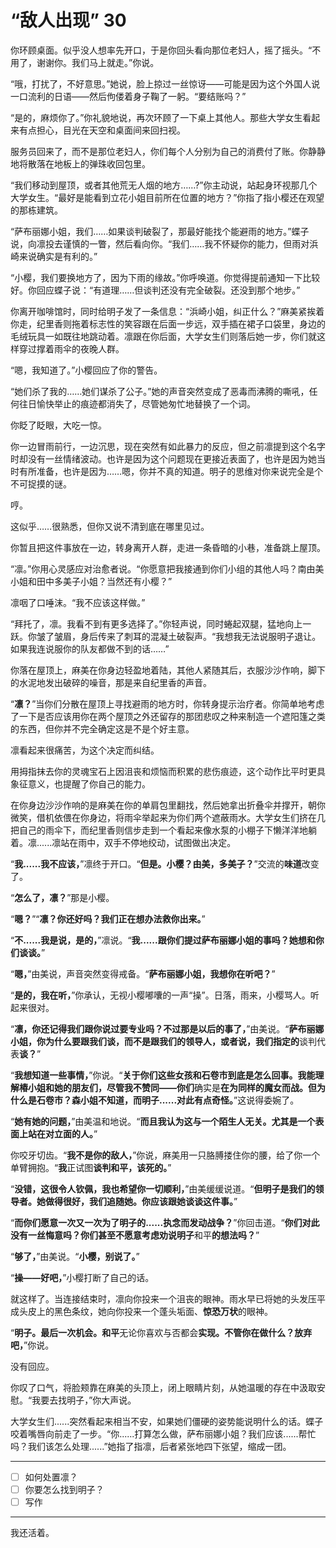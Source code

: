 # “敌人出现” 30

你环顾桌面。似乎没人想率先开口，于是你回头看向那位老妇人，摇了摇头。“不用了，谢谢你。我们马上就走。”你说。

“哦，打扰了，不好意思。”她说，脸上掠过一丝惊讶——可能是因为这个外国人说一口流利的日语——然后佝偻着身子鞠了一躬。“要结账吗？”

“是的，麻烦你了。”你礼貌地说，再次环顾了一下桌上其他人。那些大学女生看起来有点担心，目光在天空和桌面间来回扫视。

服务员回来了，而不是那位老妇人，你们每个人分别为自己的消费付了账。你静静地将散落在地板上的弹珠收回包里。

“我们移动到屋顶，或者其他荒无人烟的地方……?”你主动说，站起身环视那几个大学女生。“最好是能看到立花小姐目前所在位置的地方？”你指了指小樱还在观望的那栋建筑。

“萨布丽娜小姐，我们……如果谈判破裂了，那最好能找个能避雨的地方。”蝶子说，向凛投去谨慎的一瞥，然后看向你。“我们……我不怀疑你的能力，但雨对浜崎来说确实是有利的。”

“小樱，我们要换地方了，因为下雨的缘故。”你呼唤道。你觉得提前通知一下比较好。你回应蝶子说：“有道理……但谈判还没有完全破裂。还没到那个地步。”

你离开咖啡馆时，同时给明子发了一条信息：“浜崎小姐，纠正什么？”麻美紧挨着你走，纪里香则拖着标志性的笑容跟在后面一步远，双手插在裙子口袋里，身边的毛绒玩具一如既往地跳动着。凛跟在你后面，大学女生们则落后她一步，你们就这样穿过撑着雨伞的夜晚人群。

“嗯，我知道了。”小樱回应了你的警告。

“她们杀了我的……她们谋杀了公子。”她的声音突然变成了恶毒而沸腾的嘶吼，任何往日愉快举止的痕迹都消失了，尽管她匆忙地替换了一个词。

你眨了眨眼，大吃一惊。

你一边冒雨前行，一边沉思，现在突然有如此暴力的反应，但之前凛提到这个名字时却没有一丝情绪波动。也许是因为这个问题现在更接近表面了，也许是因为她当时有所准备，也许是因为……嗯，你并不真的知道。明子的思维对你来说完全是个不可捉摸的谜。 

哼。

这似乎……很熟悉，但你又说不清到底在哪里见过。

你暂且把这件事放在一边，转身离开人群，走进一条昏暗的小巷，准备跳上屋顶。

“凛。”你用心灵感应对治愈者说。“你愿意把我接通到你们小组的其他人吗？南由美小姐和田中多美子小姐？当然还有小樱？”

凛咽了口唾沫。“我不应该这样做。”

“拜托了，凛。我看不到有更多选择了。”你轻声说，同时蜷起双腿，猛地向上一跃。你皱了皱眉，身后传来了刺耳的混凝土破裂声。“我想我无法说服明子退让。如果我连说服你的队友都做不到的话……”

你落在屋顶上，麻美在你身边轻盈地着陆，其他人紧随其后，衣服沙沙作响，脚下的水泥地发出破碎的噪音，那是来自纪里香的声音。

“**凛？**”当你们分散在屋顶上寻找避雨的地方时，你转身提示治疗者。你简单地考虑了一下是否应该用你在两个屋顶之外还留存的那团悲叹之种来制造一个遮阳篷之类的东西，但你并不完全确定这是不是个好主意。

凛看起来很痛苦，为这个决定而纠结。

用拇指抹去你的灵魂宝石上因沮丧和烦恼而积累的悲伤痕迹，这个动作比平时更具象征意义，也提醒了你自己的能力。

在你身边沙沙作响的是麻美在你的单肩包里翻找，然后她拿出折叠伞并撑开，朝你微笑，借机依偎在你身边，将雨伞举起来为你们两个遮蔽雨水。大学女生们挤在几把自己的雨伞下，而纪里香则信步走到一个看起来像水泵的小棚子下懒洋洋地躺着。凛......凛站在雨中，双手不停地绞动，试图做出决定。

“**我......我不应该，**”凛终于开口。“**但是。小樱？由美，多美子？**”交流的**味道**改变了。

“**怎么了，凛？**”那是小樱。

“**嗯？**”“**凛？你还好吗？我们正在想办法救你出来。**”

“**不......我是说，是的，**”凛说。“**我......跟你们提过萨布丽娜小姐的事吗？她想和你们谈谈。**”

“**嗯，**”由美说，声音突然变得戒备。“**萨布丽娜小姐，我想你在听吧？**” 

“**是的，我在听，**”你承认，无视小樱嘟囔的一声“操”。日落，雨来，小樱骂人。听起来很对。

“**凛，你还记得我们跟你说过要专业吗？不过那是以后的事了，**”由美说。“**萨布丽娜小姐，你为什么要跟我们谈，而不是跟我们的领导人，或者说，我们指定的**谈判代表**谈？**”

“**我想知道一些事情，**”你说。“**关于你们这些女孩和石卷市到底是怎么回事。我能理解椿小姐和她的朋友们，尽管我不赞同——你们**确实是**在为同样的魔女而战。但为什么是石卷市？森小姐不知道，而明子......对此有点奇怪。**”这说得委婉了。

“**她有她的问题，**”由美温和地说。“**而且我认为这与一个陌生人无关。尤其是一个表面上站在对立面的人。**”

你咬牙切齿。“**我不是你的敌人，**”你说，麻美用一只胳膊搂住你的腰，给了你一个单臂拥抱。“**我**正试图**谈判和平，该死的。**”

“**没错，这很令人钦佩，**我**也希望你一切顺利，**”由美缓缓说道。“**但明子是我们的领导者。她做得很好，我们追随她。你应该跟她谈谈这件事。**”

“**而你们愿意一次又一次为了明子的......**执念**而发动战争？**”你回击道。“**你们对此没有一丝悔意吗？你们甚至不愿意考虑劝说明子**和平**的想法吗？**”

“**够了，**”由美说。“**小樱，别说了。**”

“**操——好吧，**”小樱打断了自己的话。

就这样了。当连接结束时，凛向你投来一个沮丧的眼神。雨水早已将她的头发压平成头皮上的黑色条纹，她向你投来一个蓬头垢面、**惊恐万状**的眼神。

“**明子。最后一次机会。和平**无论你喜欢与否都会**实现。不管你在做什么？放弃吧，**”你说。

没有回应。

你叹了口气，将脸颊靠在麻美的头顶上，闭上眼睛片刻，从她温暖的存在中汲取安慰。“我要去找明子，”你大声说。

大学女生们......突然看起来相当不安，如果她们僵硬的姿势能说明什么的话。蝶子咬着嘴唇向前走了一步。“你......打算怎么做，萨布丽娜小姐？我们应该......帮忙吗？我们该怎么处理......”她指了指凛，后者紧张地四下张望，缩成一团。

---

- [ ] 如何处置凛？
- [ ] 你要怎么找到明子？ 
- [ ] 写作

---

我还活着。
